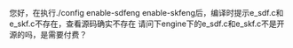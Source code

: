 
您好，在执行./config enable-sdfeng enable-skfeng后，编译时提示e_sdf.c和e_skf.c不存在，查看源码确实不存在
请问下engine下的e_sdf.c和e_skf.c不是开源的吗，是需要付费？
<!---
Findlyzhu/Findlyzhu is a ✨ special ✨ repository because its `README.md` (this file) appears on your GitHub profile.
You can click the Preview link to take a look at your changes.
--->
